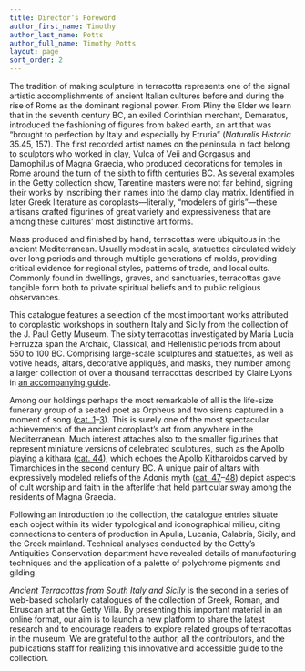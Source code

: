 ```yaml
---
title: Director’s Foreword
author_first_name: Timothy
author_last_name: Potts
author_full_name: Timothy Potts
layout: page
sort_order: 2
---
```

The tradition of making sculpture in terracotta represents one of the signal artistic accomplishments of ancient Italian cultures before and during the rise of Rome as the dominant regional power. From Pliny the Elder we learn that in the seventh century <span class="smcaps">BC</span>, an exiled Corinthian merchant, Demaratus, introduced the fashioning of figures from baked earth, an art that was “brought to perfection by Italy and especially by Etruria” (*Naturalis Historia* 35.45, 157). The first recorded artist names on the peninsula in fact belong to sculptors who worked in clay, Vulca of Veii and Gorgasus and Damophilus of Magna Graecia, who produced decorations for temples in Rome around the turn of the sixth to fifth centuries <span class="smcaps">BC</span>. As several examples in the Getty collection show, Tarentine masters were not far behind, signing their works by inscribing their names into the damp clay matrix. Identified in later Greek literature as coroplasts—literally, “modelers of girls”—these artisans crafted figurines of great variety and expressiveness that are among these cultures’ most distinctive art forms.

Mass produced and finished by hand, terracottas were ubiquitous in the ancient Mediterranean. Usually modest in scale, statuettes circulated widely over long periods and through multiple generations of molds, providing critical evidence for regional styles, patterns of trade, and local cults. Commonly found in dwellings, graves, and sanctuaries, terracottas gave tangible form both to private spiritual beliefs and to public religious observances.

This catalogue features a selection of the most important works attributed to coroplastic workshops in southern Italy and Sicily from the collection of the J. Paul Getty Museum. The sixty terracottas investigated by Maria Lucia Ferruzza span the Archaic, Classical, and Hellenistic periods from about 550 to 100 <span class="smcaps">BC</span>. Comprising large-scale sculptures and statuettes, as well as votive heads, altars, decorative appliqués, and masks, they number among a larger collection of over a thousand terracottas described by Claire Lyons in [an accompanying guide](../guide).

Among our holdings perhaps the most remarkable of all is the life-size funerary group of a seated poet as Orpheus and two sirens captured in a moment of song ([cat. 1](../catalogue/1)–[3](../catalogue/3)). This is surely one of the most spectacular achievements of the ancient coroplast’s art from anywhere in the Mediterranean. Much interest attaches also to the smaller figurines that represent miniature versions of celebrated sculptures, such as the Apollo playing a kithara ([cat. 44](../catalogue/44)), which echoes the Apollo Kitharoidos carved by Timarchides in the second century <span class="smcaps">BC</span>. A unique pair of altars with expressively modeled reliefs of the Adonis myth ([cat. 47](../catalogue/47)–[48](../catalogue/48)) depict aspects of cult worship and faith in the afterlife that held particular sway among the residents of Magna Graecia.

Following an introduction to the collection, the catalogue entries situate each object within its wider typological and iconographical milieu, citing connections to centers of production in Apulia, Lucania, Calabria, Sicily, and the Greek mainland. Technical analyses conducted by the Getty’s Antiquities Conservation department have revealed details of manufacturing techniques and the application of a palette of polychrome pigments and gilding.

*Ancient Terracottas from South Italy and Sicily* is the second in a series of web-based scholarly catalogues of the collection of Greek, Roman, and Etruscan art at the Getty Villa. By presenting this important material in an online format, our aim is to launch a new platform to share the latest research and to encourage readers to explore related groups of terracottas in the museum. We are grateful to the author, all the contributors, and the publications staff for realizing this innovative and accessible guide to the collection.
